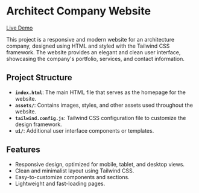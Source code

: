 # Architect Company Website

[Live Demo](https://rohithaider.github.io/Architect-Company-Website/)

This project is a responsive and modern website for an architecture company, designed using HTML and styled with the Tailwind CSS framework. The website provides an elegant and clean user interface, showcasing the company's portfolio, services, and contact information.

## Project Structure

- **`index.html`**: The main HTML file that serves as the homepage for the website.
- **`assets/`**: Contains images, styles, and other assets used throughout the website.
- **`tailwind.config.js`**: Tailwind CSS configuration file to customize the design framework.
- **`ui/`**: Additional user interface components or templates.

## Features

- Responsive design, optimized for mobile, tablet, and desktop views.
- Clean and minimalist layout using Tailwind CSS.
- Easy-to-customize components and sections.
- Lightweight and fast-loading pages.


